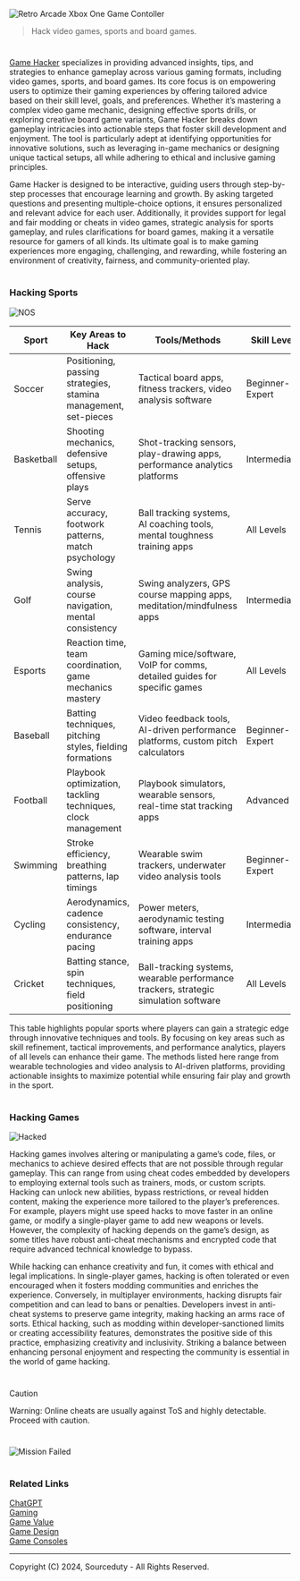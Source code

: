 ![Retro Arcade Xbox One Game Contoller](https://github.com/user-attachments/assets/aa37876b-5da9-449f-8d98-79d493dbd43a)

> Hack video games, sports and board games.
#

[Game Hacker](https://chatgpt.com/g/g-67558cfe8db88191940babcbda59243e-game-hacker) specializes in providing advanced insights, tips, and strategies to enhance gameplay across various gaming formats, including video games, sports, and board games. Its core focus is on empowering users to optimize their gaming experiences by offering tailored advice based on their skill level, goals, and preferences. Whether it’s mastering a complex video game mechanic, designing effective sports drills, or exploring creative board game variants, Game Hacker breaks down gameplay intricacies into actionable steps that foster skill development and enjoyment. The tool is particularly adept at identifying opportunities for innovative solutions, such as leveraging in-game mechanics or designing unique tactical setups, all while adhering to ethical and inclusive gaming principles.

Game Hacker is designed to be interactive, guiding users through step-by-step processes that encourage learning and growth. By asking targeted questions and presenting multiple-choice options, it ensures personalized and relevant advice for each user. Additionally, it provides support for legal and fair modding or cheats in video games, strategic analysis for sports gameplay, and rules clarifications for board games, making it a versatile resource for gamers of all kinds. Its ultimate goal is to make gaming experiences more engaging, challenging, and rewarding, while fostering an environment of creativity, fairness, and community-oriented play.

#
### Hacking Sports

![NOS](https://github.com/user-attachments/assets/7c890fc0-35e7-4768-8801-3b5b5ffe78c2)

| Sport        | Key Areas to Hack                                  | Tools/Methods                                                       | Skill Level       |
|--------------|----------------------------------------------------|----------------------------------------------------------------------|-------------------|
| Soccer       | Positioning, passing strategies, stamina management, set-pieces | Tactical board apps, fitness trackers, video analysis software      | Beginner-Expert   |
| Basketball   | Shooting mechanics, defensive setups, offensive plays | Shot-tracking sensors, play-drawing apps, performance analytics platforms | Intermediate      |
| Tennis       | Serve accuracy, footwork patterns, match psychology | Ball tracking systems, AI coaching tools, mental toughness training apps | All Levels        |
| Golf         | Swing analysis, course navigation, mental consistency | Swing analyzers, GPS course mapping apps, meditation/mindfulness apps | Intermediate      |
| Esports      | Reaction time, team coordination, game mechanics mastery | Gaming mice/software, VoIP for comms, detailed guides for specific games | All Levels        |
| Baseball     | Batting techniques, pitching styles, fielding formations | Video feedback tools, AI-driven performance platforms, custom pitch calculators | Beginner-Expert   |
| Football     | Playbook optimization, tackling techniques, clock management | Playbook simulators, wearable sensors, real-time stat tracking apps  | Advanced          |
| Swimming     | Stroke efficiency, breathing patterns, lap timings | Wearable swim trackers, underwater video analysis tools              | Beginner-Expert   |
| Cycling      | Aerodynamics, cadence consistency, endurance pacing | Power meters, aerodynamic testing software, interval training apps   | Intermediate      |
| Cricket      | Batting stance, spin techniques, field positioning | Ball-tracking systems, wearable performance trackers, strategic simulation software | All Levels        |

This table highlights popular sports where players can gain a strategic edge through innovative techniques and tools. By focusing on key areas such as skill refinement, tactical improvements, and performance analytics, players of all levels can enhance their game. The methods listed here range from wearable technologies and video analysis to AI-driven platforms, providing actionable insights to maximize potential while ensuring fair play and growth in the sport.

#
### Hacking Games

![Hacked](https://github.com/user-attachments/assets/a950c529-423b-4622-a43d-33c936368b4d)

Hacking games involves altering or manipulating a game’s code, files, or mechanics to achieve desired effects that are not possible through regular gameplay. This can range from using cheat codes embedded by developers to employing external tools such as trainers, mods, or custom scripts. Hacking can unlock new abilities, bypass restrictions, or reveal hidden content, making the experience more tailored to the player’s preferences. For example, players might use speed hacks to move faster in an online game, or modify a single-player game to add new weapons or levels. However, the complexity of hacking depends on the game’s design, as some titles have robust anti-cheat mechanisms and encrypted code that require advanced technical knowledge to bypass.

While hacking can enhance creativity and fun, it comes with ethical and legal implications. In single-player games, hacking is often tolerated or even encouraged when it fosters modding communities and enriches the experience. Conversely, in multiplayer environments, hacking disrupts fair competition and can lead to bans or penalties. Developers invest in anti-cheat systems to preserve game integrity, making hacking an arms race of sorts. Ethical hacking, such as modding within developer-sanctioned limits or creating accessibility features, demonstrates the positive side of this practice, emphasizing creativity and inclusivity. Striking a balance between enhancing personal enjoyment and respecting the community is essential in the world of game hacking.

#

> [!CAUTION]
> Warning: Online cheats are usually against ToS and highly detectable. Proceed with caution.

#
![Mission Failed](https://github.com/user-attachments/assets/ba5f728e-6853-4ebb-9a78-3eecfedcc812)

#
### Related Links

[ChatGPT](https://github.com/sourceduty/ChatGPT)
<br>
[Gaming](https://github.com/sourceduty/Gaming)
<br>
[Game Value](https://github.com/sourceduty/Game_Value)
<br>
[Game Design](https://github.com/sourceduty/Game_Design)
<br>
[Game Consoles](https://github.com/sourceduty/Game_Consoles)

***
Copyright (C) 2024, Sourceduty - All Rights Reserved.
